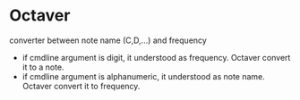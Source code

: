 # Octaver 
converter between note name (C,D,...) and frequency
- if cmdline argument is digit, it understood as frequency. Octaver convert it to a note.
- if cmdline argument is alphanumeric, it understood as note name. Octaver convert it to frequency.
